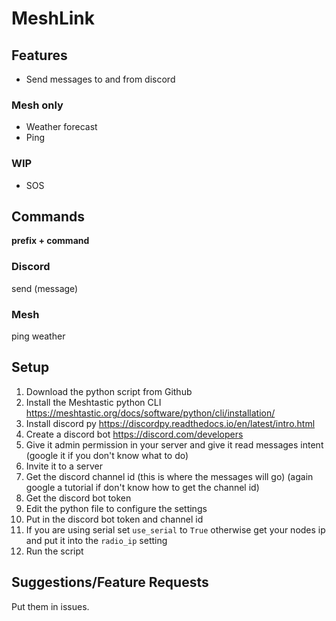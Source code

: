 # MeshLink
## Features

 - Send messages to and from discord
 
 ### Mesh only
 - Weather forecast
 - Ping

### WIP
- SOS

## Commands
**prefix + command**
### Discord
send (message)

### Mesh
ping
weather

## Setup 

 1. Download the python script from Github
 2. Install the Meshtastic python CLI https://meshtastic.org/docs/software/python/cli/installation/
 3. Install discord py https://discordpy.readthedocs.io/en/latest/intro.html
 4. Create a discord bot https://discord.com/developers
 5. Give it admin permission in your server and give it read messages intent (google it if you don't know what to do)
 6. Invite it to a server
 7. Get the discord channel id (this is where the messages will go) (again google a tutorial if don't know how to get the channel id)
 8. Get the discord bot token
 9. Edit the python file to configure the settings
 10. Put in the discord bot token and channel id
 11. If you are using serial set `use_serial` to `True` otherwise get your nodes ip and put it into the `radio_ip` setting
 12. Run the script

## Suggestions/Feature Requests
Put them in issues.
